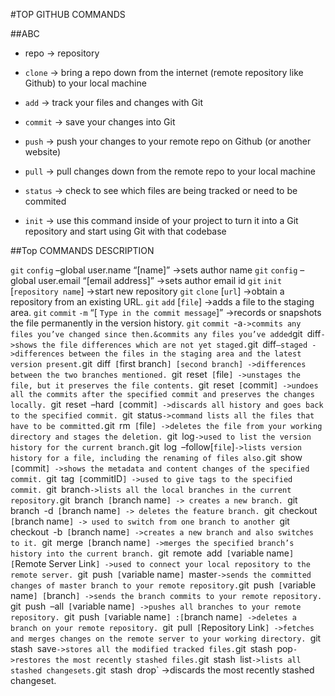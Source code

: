 #TOP GITHUB COMMANDS

##ABC

* repo -> repository
* `clone` -> bring a repo down from the internet (remote repository like Github) to your local machine
* `add` -> track your files and changes with Git
* `commit` -> save your changes into Git
* `push` -> push your changes to your remote repo on Github (or another website)
* `pull` -> pull changes down from the remote repo to your local machine

* `status` -> check to see which files are being tracked or need to be commited
* `init` -> use this command inside of your project to turn it into a Git repository and start using Git with that codebase

##Top COMMANDS DESCRIPTION

`git` `config` –global user.name “[name]” ->sets author name
`git` `config` –global user.email “[email address]” ->sets author email id
`git` `init` [`repository name`] ->start new repository
`git` `clone` [`url`] ->obtain a repository from an existing URL.
`git` `add` [`file`] ->adds a file to the staging area.
`git` `commit` `-m` “[ `Type in the commit message`]” ->records or snapshots the file permanently in the version history.
`git` `commit `-a` ->commits any files you’ve changed since then.&commits any files you’ve added
`git` `diff` ->shows the file differences which are not yet staged.
`git` `diff` –staged ->differences between the files in the staging area and the latest version present.
`git` `diff` [`first branch`] [second branch] ->differences between the two branches mentioned.
`git` `reset` [`file`] ->unstages the file, but it preserves the file contents.
`git` `reset` [`commit`] ->undoes all the commits after the specified commit and preserves the changes locally.
`git` `reset` `–hard` [`commit`] ->discards all history and goes back to the specified commit.
`git` `status` ->command lists all the files that have to be committed.
`git` `rm` [`file`] ->deletes the file from your working directory and stages the deletion.
`git` `log` ->used to list the version history for the current branch.
`git` `log` `–follow[`file`]` ->lists version history for a file, including the renaming of files also.
`git` `show` [`commit`] ->shows the metadata and content changes of the specified commit.
`git` `tag` [`commitID`] ->used to give tags to the specified commit.
`git` `branch` ->lists all the local branches in the current repository.
`git` `branch` [`branch name`] -> creates a new branch.
`git` `branch` `-d` [`branch name`] -> deletes the feature branch.
`git` `checkout` [`branch name`] -> used to switch from one branch to another
`git` `checkout` `-b` [`branch name`] ->creates a new branch and also switches to it.
`git` `merge` [`branch name`] ->merges the specified branch’s history into the current branch.
`git` `remote` `add` [`variable name`] [`Remote Server Link`] ->used to connect your local repository to the remote server.
`git` `push` [`variable name`] `master` ->sends the committed changes of master branch to your remote repository.
`git` `push` [`variable name`] [`branch`] ->sends the branch commits to your remote repository.
`git` `push` `–all` [`variable name`] ->pushes all branches to your remote repository.
`git` `push` [`variable name`] :[`branch name`] ->deletes a branch on your remote repository.
`git` `pull` [`Repository Link`] ->fetches and merges changes on the remote server to your working directory.
`git` `stash` `save` ->stores all the modified tracked files.
`git` `stash` `pop` ->restores the most recently stashed files.
`git` `stash` `list` ->lists all stashed changesets.
`git` `stash` `drop` ->discards the most recently stashed changeset.
